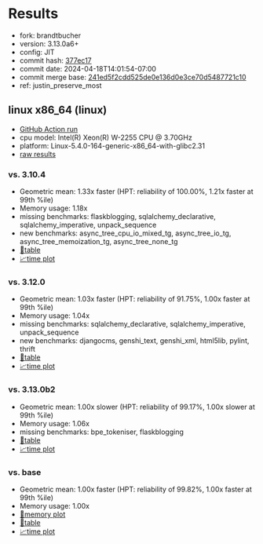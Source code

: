# Results

- fork: brandtbucher
- version: 3.13.0a6+
- config: JIT
- commit hash: [377ec17](https://github.com/brandtbucher/cpython/commit/377ec17)
- commit date: 2024-04-18T14:01:54-07:00
- commit merge base: [241ed5f2cdd525de0e136d0e3ce70d5487721c10](https://github.com/brandtbucher/cpython/commit/241ed5f2cdd525de0e136d0e3ce70d5487721c10)
- ref: justin_preserve_most

## linux x86_64 (linux)

- [GitHub Action run](https://github.com/faster-cpython/benchmarking/actions/runs/8744926869)
- cpu model: Intel(R) Xeon(R) W-2255 CPU @ 3.70GHz
- platform: Linux-5.4.0-164-generic-x86_64-with-glibc2.31
- [raw results](bm-20240418-linux-x86_64-brandtbucher-justin_preserve_most-3.13.0a6%2B-377ec17.json)

### vs. 3.10.4

- Geometric mean: 1.33x faster (HPT: reliability of 100.00%, 1.21x faster at 99th %ile)
- Memory usage: 1.18x
- missing benchmarks: flaskblogging, sqlalchemy_declarative, sqlalchemy_imperative, unpack_sequence
- new benchmarks: async_tree_cpu_io_mixed_tg, async_tree_io_tg, async_tree_memoization_tg, async_tree_none_tg
- [📄table](bm-20240418-linux-x86_64-brandtbucher-justin_preserve_most-3.13.0a6%2B-377ec17-vs-3.10.4.md)
- [📈time plot](bm-20240418-linux-x86_64-brandtbucher-justin_preserve_most-3.13.0a6%2B-377ec17-vs-3.10.4.svg)

### vs. 3.12.0

- Geometric mean: 1.03x faster (HPT: reliability of 91.75%, 1.00x faster at 99th %ile)
- Memory usage: 1.04x
- missing benchmarks: sqlalchemy_declarative, sqlalchemy_imperative, unpack_sequence
- new benchmarks: djangocms, genshi_text, genshi_xml, html5lib, pylint, thrift
- [📄table](bm-20240418-linux-x86_64-brandtbucher-justin_preserve_most-3.13.0a6%2B-377ec17-vs-3.12.0.md)
- [📈time plot](bm-20240418-linux-x86_64-brandtbucher-justin_preserve_most-3.13.0a6%2B-377ec17-vs-3.12.0.svg)

### vs. 3.13.0b2

- Geometric mean: 1.00x slower (HPT: reliability of 99.17%, 1.00x slower at 99th %ile)
- Memory usage: 1.06x
- missing benchmarks: bpe_tokeniser, flaskblogging
- [📄table](bm-20240418-linux-x86_64-brandtbucher-justin_preserve_most-3.13.0a6%2B-377ec17-vs-3.13.0b2.md)
- [📈time plot](bm-20240418-linux-x86_64-brandtbucher-justin_preserve_most-3.13.0a6%2B-377ec17-vs-3.13.0b2.svg)

### vs. base

- Geometric mean: 1.00x faster (HPT: reliability of 99.82%, 1.00x faster at 99th %ile)
- Memory usage: 1.00x
- [🧠memory plot](bm-20240418-linux-x86_64-brandtbucher-justin_preserve_most-3.13.0a6%2B-377ec17-vs-base-mem.svg)
- [📄table](bm-20240418-linux-x86_64-brandtbucher-justin_preserve_most-3.13.0a6%2B-377ec17-vs-base.md)
- [📈time plot](bm-20240418-linux-x86_64-brandtbucher-justin_preserve_most-3.13.0a6%2B-377ec17-vs-base.svg)

